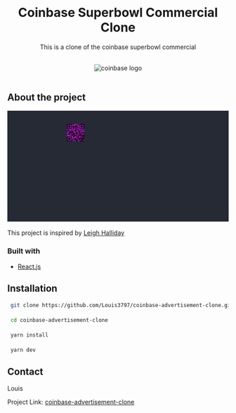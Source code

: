 <div id="top"></div>

<!-- PROJECT LOGO -->
<br />
<div align="center">

<h1 align="center">Coinbase Superbowl Commercial Clone</h1>

  <p align="center">
    This is a clone of the coinbase superbowl commercial
  </p>
    <br />

<img alt="coinbase logo" src="https://cdn.worldvectorlogo.com/logos/coinbase-1.svg" height="50">

<br />
<br />

</div>

## About the project

![homescreen][screenshot]

This project is inspired by [Leigh Halliday](https://www.youtube.com/watch?v=Zjnn4twRtXU)

### Built with
* [React.js](https://reactjs.org/)

## Installation

```bash
 git clone https://github.com/Louis3797/coinbase-advertisement-clone.git

 cd coinbase-advertisement-clone

 yarn install 

 yarn dev
```

## Contact

Louis

Project Link: [coinbase-advertisement-clone](https://github.com/Louis3797/coinbase-advertisement-clone)

[screenshot]: assets\screenshot.png